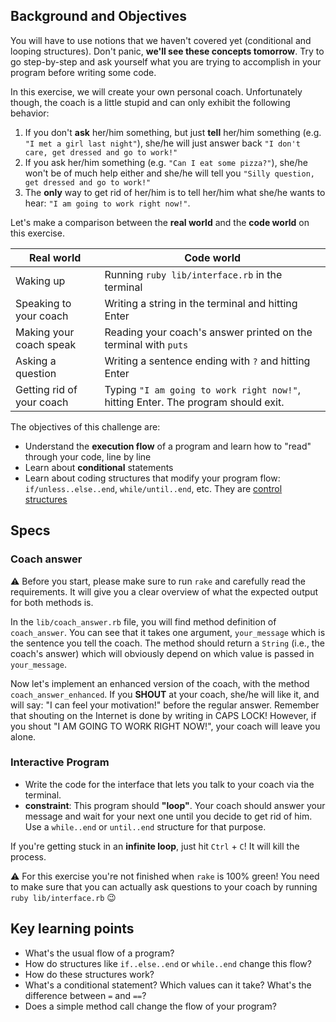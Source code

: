 ## Background and Objectives

You will have to use notions that we haven't covered yet (conditional and looping structures). Don't panic, **we'll see these concepts tomorrow**. Try to go step-by-step and ask yourself what you are trying to accomplish in your program before writing some code.

In this exercise, we will create your own personal coach.
Unfortunately though, the coach is a little stupid and can only exhibit the following behavior:

1. If you don't **ask** her/him something, but just **tell** her/him something (e.g. `"I met a girl last night"`), she/he will just answer back `"I don't care, get dressed and go to work!"`
2. If you ask her/him something (e.g. `"Can I eat some pizza?"`), she/he won't be of much help either and she/he will tell you `"Silly question, get dressed and go to work!"`
3. The **only** way to get rid of her/him is to tell her/him what she/he wants to hear: `"I am going to work right now!"`.

Let's make a comparison between the **real world** and the **code world** on this exercise.

<table class="table">
  <thead>
    <tr>
      <th>Real world</th>
      <th>Code world</th>
    </tr>
  </thead>
  <tbody>
    <tr>
      <td>Waking up</td>
      <td>Running <code>ruby lib/interface.rb</code> in the terminal</td>
    </tr>
    <tr>
      <td>Speaking to your coach</td>
      <td>Writing a string in the terminal and hitting Enter</td>
    </tr>
    <tr>
      <td>Making your coach speak</td>
      <td>Reading your coach's answer printed on the terminal with <code>puts</code></td>
    </tr>
    <tr>
      <td>Asking a question</td>
      <td>Writing a sentence ending with <code>?</code> and hitting Enter</td>
    </tr>
    <tr>
      <td>Getting rid of your coach</td>
      <td>Typing <code>"I am going to work right now!"</code>, hitting Enter. The program should exit.</td>
    </tr>
  </tbody>
</table>

The objectives of this challenge are:
- Understand the **execution flow** of a program and learn how to "read" through your code, line by line
- Learn about **conditional** statements
- Learn about coding structures that modify your program flow: `if/unless..else..end`, `while/until..end`, etc. They are [control structures](https://en.wikipedia.org/wiki/Control_flow)

## Specs

### Coach answer

⚠️ Before you start, please make sure to run `rake` and carefully read the requirements. It will give you a clear overview of what the expected output for both methods is.

In the `lib/coach_answer.rb` file, you will find method definition of `coach_answer`. You can see that it takes one argument, `your_message` which is the sentence you tell the coach. The method should return a `String` (i.e., the coach's answer) which will obviously depend on which value is passed in `your_message`.

Now let's implement an enhanced version of the coach, with the method `coach_answer_enhanced`. If you **SHOUT** at your coach, she/he will like it, and will say: "I can feel your motivation!" before the regular answer. Remember that shouting on the Internet is done by writing in CAPS LOCK! However, if you shout "I AM GOING TO WORK RIGHT NOW!", your coach will leave you alone.

### Interactive Program

- Write the code for the interface that lets you talk to your coach via the terminal.
- **constraint**: This program should **"loop"**. Your coach should answer your message and wait for your next one until you decide to get rid of him. Use a `while..end` or `until..end` structure for that purpose.

If you're getting stuck in an **infinite loop**, just hit `Ctrl` + `C`! It will kill the process.

⚠️ For this exercise you're not finished when `rake` is 100% green! You need to make sure that you can actually ask questions to your coach by running `ruby lib/interface.rb` 😉

## Key learning points

- What's the usual flow of a program?
- How do structures like `if..else..end` or `while..end` change this flow?
- How do these structures work?
- What's a conditional statement? Which values can it take? What's the difference between `=` and `==`?
- Does a simple method call change the flow of your program?
